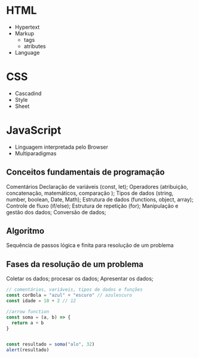 # HTML

- Hypertext 
- Markup 
  - tags
  - atributes
- Language

# CSS

- Cascadind
- Style
- Sheet

# JavaScript

- Linguagem interpretada pelo Browser
- Multiparadigmas

## Conceitos fundamentais de programação

Comentários Declaração de variáveis (const, let); 
Operadores (atribuição, concatenação, matemáticos, comparação ); Tipos de dados (string, number, boolean, Date, Math);
Estrutura de dados (functions, object, array); 
Controle de fluxo (if/else); 
Estrutura de repetição (for);
Manipulação e gestão dos dados;
Conversão de dados;

## Algoritmo

Sequência de passos lógica e finita para resolução de um problema

## Fases da resolução de um problema

Coletar os dados;
procesar os dados;
Apresentar os dados;










```js
// comentários, variáveis, tipos de dados e funções
const corBola = "azul" + "escuro" // azulescuro
const idade = 10 + 2 // 12

//arrow function
const soma = (a, b) => {
  return a + b
}


const resultado = soma("alo", 32)
alert(resultado)
```
